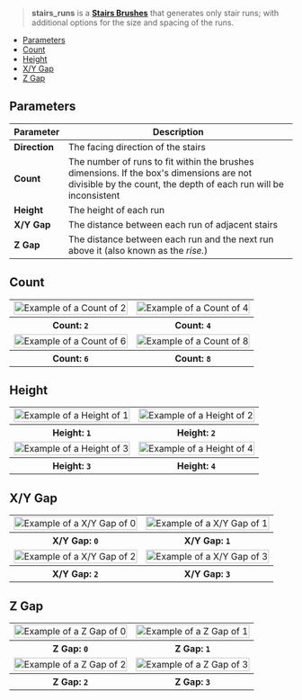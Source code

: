 > **stairs_runs** is a **[Stairs Brushes](Stairs-Brushes)** that generates only stair runs; with additional options for the size and spacing of the runs.

<!-- TOC -->
- [Parameters](#parameters)
- [Count](#count)
- [Height](#height)
- [X/Y Gap](#xy-gap)
- [Z Gap](#z-gap)

## Parameters

Parameter | Description
--------- | -----------
**Direction** | The facing direction of the stairs
**Count**     | The number of runs to fit within the brushes dimensions. If the box's dimensions are not divisible by the count, the depth of each run will be inconsistent
**Height**    | The height of each run
**X/Y Gap**   | The distance between each run of adjacent stairs
**Z Gap**     | The distance between each run and the next run above it (also known as the _rise._)

## Count

<table>
    <tr>
        <td width="50%"><img width="100%" src="https://s3.amazonaws.com/misc.lachlanmcdonald.com/magicavoxel-shaders/239ce726-a6bd-4d08-b68b-21e125a27337/stairs_count_2.png" alt="Example of a Count of 2"></td>
        <td width="50%"><img width="100%" src="https://s3.amazonaws.com/misc.lachlanmcdonald.com/magicavoxel-shaders/239ce726-a6bd-4d08-b68b-21e125a27337/stairs_count_4.png" alt="Example of a Count of 4"></td>
    </tr>
    <tr>
        <th>Count: <code>2</code></th>
        <th>Count: <code>4</code></th>
    </tr>
    <tr>
        <td width="50%"><img width="100%" src="https://s3.amazonaws.com/misc.lachlanmcdonald.com/magicavoxel-shaders/239ce726-a6bd-4d08-b68b-21e125a27337/stairs_count_6.png" alt="Example of a Count of 6"></td>
        <td width="50%"><img width="100%" src="https://s3.amazonaws.com/misc.lachlanmcdonald.com/magicavoxel-shaders/239ce726-a6bd-4d08-b68b-21e125a27337/stairs_count_8.png" alt="Example of a Count of 8"></td>
    </tr>
    <tr>
        <th>Count: <code>6</code></th>
        <th>Count: <code>8</code></th>
    </tr>
</table>

## Height

<table>
    <tr>
        <td width="50%"><img width="100%" src="https://s3.amazonaws.com/misc.lachlanmcdonald.com/magicavoxel-shaders/239ce726-a6bd-4d08-b68b-21e125a27337/stairs_height_1.png" alt="Example of a Height of 1"></td>
        <td width="50%"><img width="100%" src="https://s3.amazonaws.com/misc.lachlanmcdonald.com/magicavoxel-shaders/239ce726-a6bd-4d08-b68b-21e125a27337/stairs_height_2.png" alt="Example of a Height of 2"></td>
    </tr>
    <tr>
        <th>Height: <code>1</code></th>
        <th>Height: <code>2</code></th>
    </tr>
    <tr>
        <td width="50%"><img width="100%" src="https://s3.amazonaws.com/misc.lachlanmcdonald.com/magicavoxel-shaders/239ce726-a6bd-4d08-b68b-21e125a27337/stairs_height_3.png" alt="Example of a Height of 3"></td>
        <td width="50%"><img width="100%" src="https://s3.amazonaws.com/misc.lachlanmcdonald.com/magicavoxel-shaders/239ce726-a6bd-4d08-b68b-21e125a27337/stairs_height_4.png" alt="Example of a Height of 4"></td>
    </tr>
    <tr>
        <th>Height: <code>3</code></th>
        <th>Height: <code>4</code></th>
    </tr>
</table>

## X/Y Gap

<table>
    <tr>
        <td width="50%"><img width="100%" src="https://s3.amazonaws.com/misc.lachlanmcdonald.com/magicavoxel-shaders/239ce726-a6bd-4d08-b68b-21e125a27337/stairs_xy_gap_0.png" alt="Example of a X/Y Gap of 0"></td>
        <td width="50%"><img width="100%" src="https://s3.amazonaws.com/misc.lachlanmcdonald.com/magicavoxel-shaders/239ce726-a6bd-4d08-b68b-21e125a27337/stairs_xy_gap_1.png" alt="Example of a X/Y Gap of 1"></td>
    </tr>
    <tr>
        <th>X/Y Gap: <code>0</code></th>
        <th>X/Y Gap: <code>1</code></th>
    </tr>
    <tr>
        <td width="50%"><img width="100%" src="https://s3.amazonaws.com/misc.lachlanmcdonald.com/magicavoxel-shaders/239ce726-a6bd-4d08-b68b-21e125a27337/stairs_xy_gap_2.png" alt="Example of a X/Y Gap of 2"></td>
        <td width="50%"><img width="100%" src="https://s3.amazonaws.com/misc.lachlanmcdonald.com/magicavoxel-shaders/239ce726-a6bd-4d08-b68b-21e125a27337/stairs_xy_gap_3.png" alt="Example of a X/Y Gap of 3"></td>
    </tr>
    <tr>
        <th>X/Y Gap: <code>2</code></th>
        <th>X/Y Gap: <code>3</code></th>
    </tr>
</table>

## Z Gap

<table>
    <tr>
        <td width="50%"><img width="100%" src="https://s3.amazonaws.com/misc.lachlanmcdonald.com/magicavoxel-shaders/239ce726-a6bd-4d08-b68b-21e125a27337/stairs_z_gap_0.png" alt="Example of a Z Gap of 0"></td>
        <td width="50%"><img width="100%" src="https://s3.amazonaws.com/misc.lachlanmcdonald.com/magicavoxel-shaders/239ce726-a6bd-4d08-b68b-21e125a27337/stairs_z_gap_1.png" alt="Example of a Z Gap of 1"></td>
    </tr>
    <tr>
        <th>Z Gap: <code>0</code></th>
        <th>Z Gap: <code>1</code></th>
    </tr>
    <tr>
        <td width="50%"><img width="100%" src="https://s3.amazonaws.com/misc.lachlanmcdonald.com/magicavoxel-shaders/239ce726-a6bd-4d08-b68b-21e125a27337/stairs_z_gap_2.png" alt="Example of a Z Gap of 2"></td>
        <td width="50%"><img width="100%" src="https://s3.amazonaws.com/misc.lachlanmcdonald.com/magicavoxel-shaders/239ce726-a6bd-4d08-b68b-21e125a27337/stairs_z_gap_3.png" alt="Example of a Z Gap of 3"></td>
    </tr>
    <tr>
        <th>Z Gap: <code>2</code></th>
        <th>Z Gap: <code>3</code></th>
    </tr>
</table>
